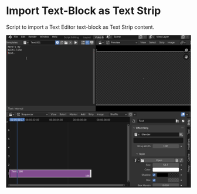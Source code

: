 # Import Text-Block as Text Strip
Script to import a Text Editor text-block as Text Strip content.

![plot](https://github.com/tin2tin/import_text_block_as_text_strip/blob/main/import_text_block.gif?raw=true)
